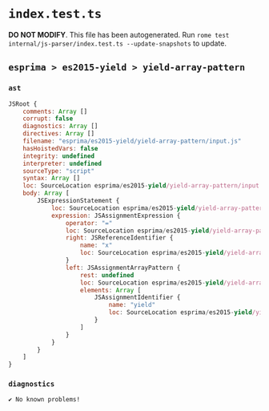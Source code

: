 # `index.test.ts`

**DO NOT MODIFY**. This file has been autogenerated. Run `rome test internal/js-parser/index.test.ts --update-snapshots` to update.

## `esprima > es2015-yield > yield-array-pattern`

### `ast`

```javascript
JSRoot {
	comments: Array []
	corrupt: false
	diagnostics: Array []
	directives: Array []
	filename: "esprima/es2015-yield/yield-array-pattern/input.js"
	hasHoistedVars: false
	integrity: undefined
	interpreter: undefined
	sourceType: "script"
	syntax: Array []
	loc: SourceLocation esprima/es2015-yield/yield-array-pattern/input.js 1:0-2:0
	body: Array [
		JSExpressionStatement {
			loc: SourceLocation esprima/es2015-yield/yield-array-pattern/input.js 1:0-1:13
			expression: JSAssignmentExpression {
				operator: "="
				loc: SourceLocation esprima/es2015-yield/yield-array-pattern/input.js 1:1-1:12
				right: JSReferenceIdentifier {
					name: "x"
					loc: SourceLocation esprima/es2015-yield/yield-array-pattern/input.js 1:11-1:12 (x)
				}
				left: JSAssignmentArrayPattern {
					rest: undefined
					loc: SourceLocation esprima/es2015-yield/yield-array-pattern/input.js 1:1-1:8
					elements: Array [
						JSAssignmentIdentifier {
							name: "yield"
							loc: SourceLocation esprima/es2015-yield/yield-array-pattern/input.js 1:2-1:7 (yield)
						}
					]
				}
			}
		}
	]
}
```

### `diagnostics`

```
✔ No known problems!

```
